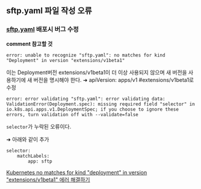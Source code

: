 ## sftp.yaml 파일 작성 오류

### [sftp.yaml](https://gist.github.com/jujhars13/1e99cf110e5df39d4ae3c7fef81589f8/stargazers) 배포시 버그 수정

**comment 참고할 것**


```
error: unable to recognize "sftp.yaml": no matches for kind "Deployment" in version "extensions/v1beta1"
```
이는 Deployment버전 extensions/v1beta1이 더 이상 사용되지 않으며 새 버전을 사용하기에 새 버전을 명시해야 한다.
➜ apiVersion: apps/v1 #extensions/v1beta1로 수정

```
error: error validating "sftp.yaml": error validating data: ValidationError(Deployment.spec): missing required field "selector" in io.k8s.api.apps.v1.DeploymentSpec; if you choose to ignore these errors, turn validation off with --validate=false
```
`selector`가 누락된 오류이다.

➜ 아래와 같이 추가
```
selector:
    matchLabels:
        app: sftp
```

[Kubernetes no matches for kind "deployment" in version "extensions/v1beta1" 에러 해결하기](https://velog.io/@makeitcloud/kubernetes-no-matches-for-kind-deployment-in-version-extensionsv1beta1-%EC%97%90%EB%9F%AC-%ED%95%B4%EA%B2%B0%ED%95%98%EA%B8%B0)